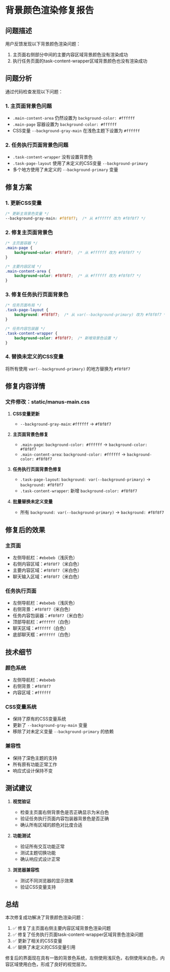 # 背景颜色渲染修复报告

## 问题描述

用户反馈发现以下背景颜色渲染问题：
1. 主页面右侧部分中间的主要内容区域背景颜色没有渲染成功
2. 执行任务页面的task-content-wrapper区域背景颜色也没有渲染成功

## 问题分析

通过代码检查发现以下问题：

### 1. 主页面背景色问题
- `.main-content-area` 仍然设置为 `background-color: #ffffff`
- `.main-page` 容器设置为 `background-color: #ffffff`
- CSS变量 `--background-gray-main` 在浅色主题下设置为 `#ffffff`

### 2. 任务执行页面背景色问题
- `.task-content-wrapper` 没有设置背景色
- `.task-page-layout` 使用了未定义的CSS变量 `--background-primary`
- 多个地方使用了未定义的 `--background-primary` 变量

## 修复方案

### 1. 更新CSS变量
```css
/* 更新主背景色变量 */
--background-gray-main: #f8f8f7;  /* 从 #ffffff 改为 #f8f8f7 */
```

### 2. 修复主页面背景色
```css
/* 主页面容器 */
.main-page {
    background-color: #f8f8f7;  /* 从 #ffffff 改为 #f8f8f7 */
}

/* 主要内容区域 */
.main-content-area {
    background-color: #f8f8f7;  /* 从 #ffffff 改为 #f8f8f7 */
}
```

### 3. 修复任务执行页面背景色
```css
/* 任务页面布局 */
.task-page-layout {
    background: #f8f8f7;  /* 从 var(--background-primary) 改为 #f8f8f7 */
}

/* 任务内容包装器 */
.task-content-wrapper {
    background-color: #f8f8f7;  /* 新增背景色设置 */
}
```

### 4. 替换未定义的CSS变量
将所有使用 `var(--background-primary)` 的地方替换为 `#f8f8f7`

## 修复内容详情

### 文件修改：static/manus-main.css

1. **CSS变量更新**
   - `--background-gray-main`: `#ffffff` → `#f8f8f7`

2. **主页面背景色修复**
   - `.main-page`: `background-color: #ffffff` → `background-color: #f8f8f7`
   - `.main-content-area`: `background-color: #ffffff` → `background-color: #f8f8f7`

3. **任务执行页面背景色修复**
   - `.task-page-layout`: `background: var(--background-primary)` → `background: #f8f8f7`
   - `.task-content-wrapper`: 新增 `background-color: #f8f8f7`

4. **批量替换未定义变量**
   - 所有 `background: var(--background-primary)` → `background: #f8f8f7`

## 修复后的效果

### 主页面
- 左侧导航栏：`#ebebeb`（浅灰色）
- 右侧内容区域：`#f8f8f7`（米白色）
- 主要内容区域：`#f8f8f7`（米白色）
- 聊天输入区域：`#f8f8f7`（米白色）

### 任务执行页面
- 左侧导航栏：`#ebebeb`（浅灰色）
- 右侧背景：`#f8f8f7`（米白色）
- 任务内容包装器：`#f8f8f7`（米白色）
- 顶部导航栏：`#ffffff`（白色）
- 聊天区域：`#ffffff`（白色）
- 底部聊天框：`#ffffff`（白色）

## 技术细节

### 颜色系统
- 左侧导航栏：`#ebebeb`
- 右侧背景：`#f8f8f7`
- 内容区域：`#ffffff`

### CSS变量系统
- 保持了原有的CSS变量系统
- 更新了 `--background-gray-main` 变量
- 移除了对未定义变量 `--background-primary` 的依赖

### 兼容性
- 保持了深色主题的支持
- 所有原有功能正常工作
- 响应式设计保持不变

## 测试建议

1. **视觉验证**
   - 检查主页面右侧背景色是否正确显示为米白色
   - 验证任务执行页面内容包装器背景色是否正确
   - 确认所有区域的颜色对比度合适

2. **功能测试**
   - 验证所有交互功能正常
   - 测试主题切换功能
   - 确认响应式设计正常

3. **浏览器兼容性**
   - 测试不同浏览器的显示效果
   - 验证CSS变量支持

## 总结

本次修复成功解决了背景颜色渲染问题：

1. ✅ 修复了主页面右侧主要内容区域背景色渲染问题
2. ✅ 修复了任务执行页面task-content-wrapper区域背景色渲染问题
3. ✅ 更新了相关的CSS变量
4. ✅ 替换了未定义的CSS变量引用

修复后的界面现在具有一致的背景色系统，左侧使用浅灰色，右侧使用米白色，内容区域使用白色，形成了良好的视觉层次。
